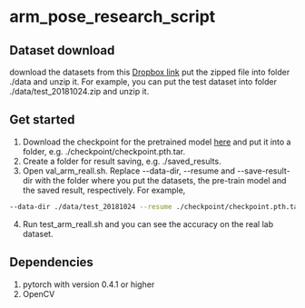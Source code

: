 # arm_pose_research_script

## Dataset download
download the datasets from this [Dropbox link](https://www.dropbox.com/sh/etvx8edkweco97u/AABQkjEIGJOwXy09AdAQDqWRa?dl=0)
put the zipped file into folder ./data and unzip it. For example, you can put the test dataset into folder ./data/test_20181024.zip and unzip it. 

## Get started
1. Download the checkpoint for the pretrained model [here](https://www.dropbox.com/s/asi82l7hjdvo1ne/checkpoint.pth.tar?dl=0) and put it into a folder, e.g. ./checkpoint/checkpoint.pth.tar. 
2. Create a folder for result saving, e.g. ./saved_results.
3. Open val_arm_reall.sh. Replace --data-dir, --resume and --save-result-dir with the folder where you put the datasets, the pre-train model and the saved result, respectively. For example,
```bash
--data-dir ./data/test_20181024 --resume ./checkpoint/checkpoint.pth.tar --save-result-dir ./saved_results
```
4. Run test_arm_reall.sh and you can see the accuracy on the real lab dataset.

## Dependencies
1. pytorch with version 0.4.1 or higher
2. OpenCV
